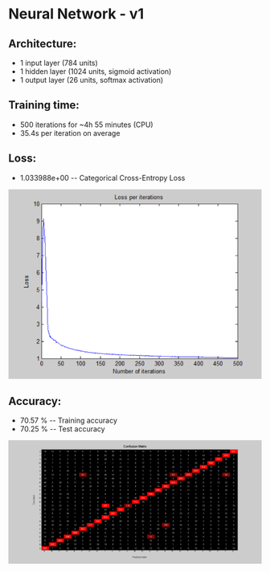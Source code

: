 # Neural Network - v1

## Architecture:

- 1 input layer (784 units)
- 1 hidden layer (1024 units, sigmoid activation)
- 1 output layer (26 units, softmax activation)

## Training time: 

- 500 iterations for ~4h 55 minutes (CPU)
- 35.4s per iteration on average

## Loss:

- 1.033988e+00 -- Categorical Cross-Entropy Loss

![image](Visualizations/Loss_per_iterations.png)

## Accuracy:

- 70.57 % -- Training accuracy
- 70.25 % -- Test accuracy

![image](Visualizations/Confusion_Matrix.png)
